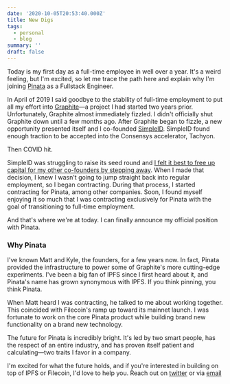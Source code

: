 ```yaml
---
date: '2020-10-05T20:53:40.000Z'
title: New Digs
tags:
  - personal
  - blog
summary: ''
draft: false
---
```

Today is my first day as a full-time employee in well over a year. It's a weird feeling, but I'm excited, so let me trace the path here and explain why I'm joining [Pinata](https://pinata.cloud) as a Fullstack Engineer.

In April of 2019 I said goodbye to the stability of full-time employment to put all my effort into [Graphite](https://graphitedocs.com)—a project I had started two years prior. Unfortunately, Graphite almost immediately fizzled. I didn't officially shut Graphite down until a few months ago. After Graphite began to fizzle, a new opportunity presented itself and I co-founded [SimpleID](https://simpleid.xyz). SimpleID found enough traction to be accepted into the Consensys accelerator, Tachyon.

Then COVID hit.

SimpleID was struggling to raise its seed round and [I felt it best to free up capital for my other co-founders by stepping away](https://polluterofminds.com/startups-and-difficult-decisions/). When I made that decision, I knew I wasn't going to jump straight back into regular employment, so I began contracting. During that process, I started contracting for Pinata, among other companies. Soon, I found myself enjoying it so much that I was contracting exclusively for Pinata with the goal of transitioning to full-time employment.

And that's where we're at today. I can finally announce my official position with Pinata.

### Why Pinata

I've known Matt and Kyle, the founders, for a few years now. In fact, Pinata provided the infrastructure to power some of Graphite's more cutting-edge experiments. I've been a big fan of IPFS since I first heard about it, and Pinata's name has grown synonymous with IPFS. If you think pinning, you think Pinata.

When Matt heard I was contracting, he talked to me about working together. This coincided with Filecoin's ramp up toward its mainnet launch. I was fortunate to work on the core Pinata product while building brand new functionality on a brand new technology.

The future for Pinata is incredibly bright. It's led by two smart people, has the respect of an entire industry, and has proven itself patient and calculating—two traits I favor in a company.

I'm excited for what the future holds, and if you're interested in building on top of IPFS or Filecoin, I'd love to help you. Reach out on [twitter](https://twitter.com/polluterofminds) or via [email](mailto:justin.edward.hunter@gmail.com)
